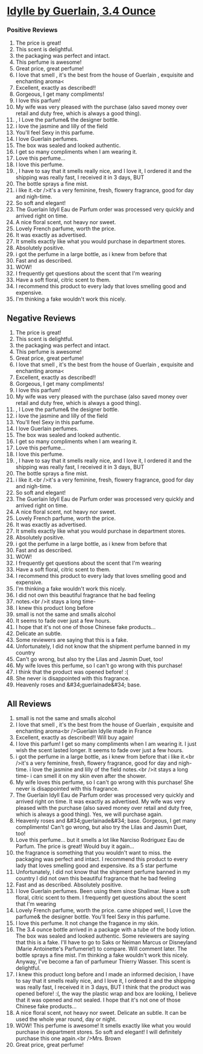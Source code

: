 # [Idylle by Guerlain, 3.4 Ounce](https://products.checkmycream.com/products/Idylle-by-Guerlain-3.4-Ounce.html)

### Positive Reviews

<ol>
      <li>The price is great!</li>
      <li>This scent is delightful.</li>
      <li>the packaging was perfect and intact.</li>
      <li>This perfume is awesome!</li>
      <li>Great price, great perfume!</li>
      <li>I love that smell , it&#x27;s the best from the house of Guerlain , exquisite and enchanting aroma&lt;</li>
      <li>Excellent, exactly as described!!  </li>
      <li>Gorgeous, I get many compliments!</li>
      <li>I love this parfum!  </li>
      <li>My wife was very pleased with the purchase (also saved money over retail and duty free, which is always a good thing).  </li>
      <li>, I Love the parfume&amp; the designer bottle.</li>
      <li>i love the jasmine and lilly of the field</li>
      <li>You&#x27;ll feel Sexy in this parfume.</li>
      <li>I love Guerlain perfumes.</li>
      <li>The box was sealed and looked authentic.</li>
      <li>I get so many compliments when I am wearing it.  </li>
      <li>Love this perfume...</li>
      <li>I love this perfume.</li>
      <li>, I have to say that it smells really nice, and I love it, I ordered it and the shipping was really fast, I received it in 3 days, BUT</li>
      <li>The bottle sprays a fine mist.</li>
      <li>i like it.&lt;br /&gt;it&#x27;s a very feminine, fresh, flowery fragrance, good for day and nigh-time.</li>
      <li>So soft and elegant!</li>
      <li>The Guerlain Idyll Eau de Parfum order was processed very quickly and arrived right on time.  </li>
      <li>A nice floral scent, not heavy nor sweet.</li>
      <li>Lovely French parfume, worth the price.</li>
      <li>It was exactly as advertised.  </li>
      <li>It smells exactly like what you would purchase in department stores.</li>
      <li>Absolutely positive.</li>
      <li>i got the perfume in a large bottle, as i knew from before that</li>
      <li>Fast and as described.</li>
      <li>WOW!</li>
      <li>I frequently get questions about the scent that I&#x27;m wearing</li>
      <li>Have a soft floral, citric scent to them.</li>
      <li>I recommend this product to every lady that loves smelling good and expensive.</li>
      <li>I&#x27;m thinking a fake wouldn&#x27;t work this nicely.</li>
</ol>


<h2>Negative Reviews</h2>
<ol>
<li> The price is great!</li>
<li> This scent is delightful.</li>
<li> the packaging was perfect and intact.</li>
<li> This perfume is awesome!</li>
<li> Great price, great perfume!</li>
<li> I love that smell , it&#x27;s the best from the house of Guerlain , exquisite and enchanting aroma&lt;</li>
<li> Excellent, exactly as described!!  </li>
<li> Gorgeous, I get many compliments!</li>
<li> I love this parfum!  </li>
<li> My wife was very pleased with the purchase (also saved money over retail and duty free, which is always a good thing).  </li>
<li> , I Love the parfume&amp; the designer bottle.</li>
<li> i love the jasmine and lilly of the field</li>
<li> You&#x27;ll feel Sexy in this parfume.</li>
<li> I love Guerlain perfumes.</li>
<li> The box was sealed and looked authentic.</li>
<li> I get so many compliments when I am wearing it.  </li>
<li> Love this perfume...</li>
<li> I love this perfume.</li>
<li> , I have to say that it smells really nice, and I love it, I ordered it and the shipping was really fast, I received it in 3 days, BUT</li>
<li> The bottle sprays a fine mist.</li>
<li> i like it.&lt;br /&gt;it&#x27;s a very feminine, fresh, flowery fragrance, good for day and nigh-time.</li>
<li> So soft and elegant!</li>
<li> The Guerlain Idyll Eau de Parfum order was processed very quickly and arrived right on time.  </li>
<li> A nice floral scent, not heavy nor sweet.</li>
<li> Lovely French parfume, worth the price.</li>
<li> It was exactly as advertised.  </li>
<li> It smells exactly like what you would purchase in department stores.</li>
<li> Absolutely positive.</li>
<li> i got the perfume in a large bottle, as i knew from before that</li>
<li> Fast and as described.</li>
<li> WOW!</li>
<li> I frequently get questions about the scent that I&#x27;m wearing</li>
<li> Have a soft floral, citric scent to them.</li>
<li> I recommend this product to every lady that loves smelling good and expensive.</li>
<li> I&#x27;m thinking a fake wouldn&#x27;t work this nicely.</li>
<li> I did not own this beautiful fragrance that he bad feeling</li>
<li> notes.&lt;br /&gt;it stays a long time-</li>
<li> I knew this product long before</li>
<li> small is not the same and smalls alcohol</li>
<li> It seems to fade over just a few hours.</li>
<li> I hope that it&#x27;s not one of those Chinese fake products...</li>
<li> Delicate an subtle.</li>
<li> Some reviewers are saying that this is a fake.</li>
<li> Unfortunately, I did not know that the shipment perfume banned in my country</li>
<li> Can&#x27;t go wrong, but also try the Lilas and Jasmin Duet, too!</li>
<li> My wife loves this perfume, so I can&#x27;t go wrong with this purchase!</li>
<li> I think that the product was opened before! :(</li>
<li> She never is disappointed with this fragrance.</li>
<li> Heavenly roses and &amp;#34;guerlainade&amp;#34; base.</li>
</ol>

<h2>All Reviews</h2>

<ol>
    <li> small is not the same and smalls alcohol</li>
    <li> I love that smell , it&#x27;s the best from the house of Guerlain , exquisite and enchanting aroma&lt;br /&gt;Guerlain Idylle made in France</li>
    <li> Excellent, exactly as described!!  Will buy again!</li>
    <li> I love this parfum!  I get so many compliments when I am wearing it.  I just wish the scent lasted longer.  It seems to fade over just a few hours.</li>
    <li> i got the perfume in a large bottle, as i knew from before that i like it.&lt;br /&gt;it&#x27;s a very feminine, fresh, flowery fragrance, good for day and nigh-time. i love the jasmine and lilly of the field notes.&lt;br /&gt;it stays a long time- i can smell it on my skin even after the shower.</li>
    <li> My wife loves this perfume, so I can&#x27;t go wrong with this purchase! She never is disappointed with this fragrance.</li>
    <li> The Guerlain Idyll Eau de Parfum order was processed very quickly and arrived right on time.  It was exactly as advertised.  My wife was very pleased with the purchase (also saved money over retail and duty free, which is always a good thing).  Yes, we will purchase again.</li>
    <li> Heavenly roses and &amp;#34;guerlainade&amp;#34; base. Gorgeous, I get many compliments! Can&#x27;t go wrong, but also try the Lilas and Jasmin Duet, too!</li>
    <li> Love this perfume... but it smells a lot like Narciso Rodriguez Eau de Parfum. The price is great! Would buy it again...</li>
    <li> the fragrance is something that you wouldn&#x27;t want to miss. the packaging was perfect and intact. I recommend this product to every lady that loves smelling good and expensive. its a 5 star perfume</li>
    <li> Unfortunately, I did not know that the shipment perfume banned in my country I did not own this beautiful fragrance that he bad feeling</li>
    <li> Fast and as described. Absolutely positive.</li>
    <li> I love Guerlain perfumes. Been using them since Shalimar. Have a soft floral, citric scent to them. I frequently get questions about the scent that I&#x27;m wearing</li>
    <li> Lovely French parfume, worth the price. came shipped well, I Love the parfume&amp; the designer bottle. You&#x27;ll feel Sexy in this parfume.</li>
    <li> I love this perfume. It not change the fragance in my skin.</li>
    <li> The 3.4 ounce bottle arrived in a package with a tube of the body lotion. The box was sealed and looked authentic. Some reviewers are saying that this is a fake. I&#x27;ll have to go to Saks or Neiman Marcus or Disneyland (Marie Antoinette&#x27;s Parfumerie!) to compare. Will comment later. The bottle sprays a fine mist. I&#x27;m thinking a fake wouldn&#x27;t work this nicely. Anyway, I&#x27;ve become a fan of parfumeur Thierry Wasser. This scent is delightful.</li>
    <li> I knew this product long before and I made an informed decision, I have to say that it smells really nice, and I love it, I ordered it and the shipping was really fast, I received it in 3 days, BUT I think that the product was opened before! :(, the way the plastic wrap and box are looking, I believe that it was opened and not sealed. I hope that it&#x27;s not one of those Chinese fake products...</li>
    <li> A nice floral scent, not heavy nor sweet. Delicate an subtle. It can be used the whole year round, day or night.</li>
    <li> WOW! This perfume is awesome! It smells exactly like what you would purchase in department stores. So soft and elegant! I will definitely purchase this one again.&lt;br /&gt;Mrs. Brown</li>
    <li> Great price, great perfume!</li>
</ol>




